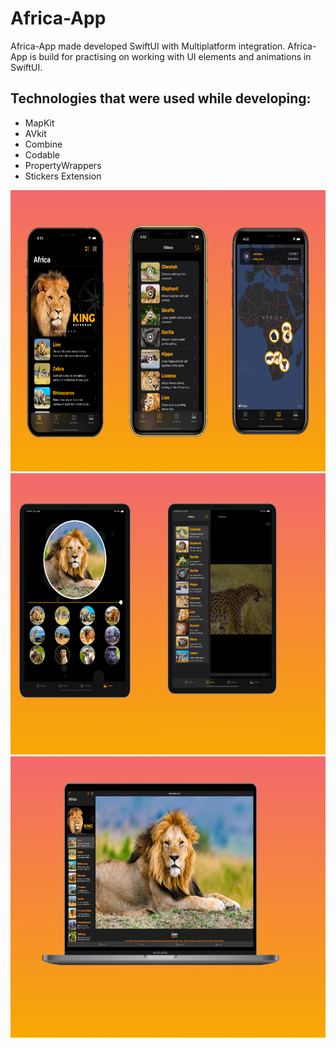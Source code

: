 # Africa-App
Africa-App made developed SwiftUI with Multiplatform integration. Africa-App is build for practising on working with UI elements and animations in SwiftUI.
## Technologies that were used while developing:
- MapKit
- AVkit
- Combine
- Codable
- PropertyWrappers
- Stickers Extension 

<img src="Screenshots/image1.jpeg" width="750" height= "450">
<img src="Screenshots/image1 2.jpeg" width="750" height= "450">
<img src="Screenshots/image1 3.jpeg" width="750" height= "450">
